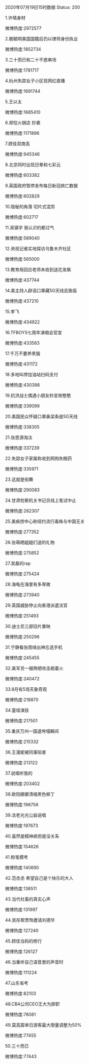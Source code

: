 2020年07月19日15时数据
Status: 200

1.许晴身材

微博热度:2972577

2.鲍毓明美国国籍后仍以律师身份执业

微博热度:1852734

3.三十而已和二十不惑串场

微博热度:1781717

4.杭州失踪女子小区现网红直播

微博热度:1691744

5.王以太

微博热度:1685410

6.郑恺火锅店 抄袭

微博热度:1171896

7.顾佳双商高

微博热度:945346

8.北京同时出现日晕和七彩云

微博热度:603382

9.英国政府暂停发布每日新冠病亡数据

微博热度:602829

10.隐秘的角落 切片式混剪

微博热度:602717

11.吴镇宇 我认识的都过气

微博热度:589040

12.央视记者实地探访乌鲁木齐社区

微博热度:565000

13.教育局回应老师未收到送花发飙

微博热度:437744

14.美主持人辟谣口罩藏5G天线且致癌

微博热度:437210

15.李飞

微博热度:434922

16.TFBOYS七周年演唱会官宣

微博热度:433563

17.千万不要养黑猫

微博热度:431172

18.多地叫停加油站扫码支付

微博热度:430398

19.抗洪战士偶遇小朋友秒变铁憨憨

微博热度:339099

20.美国民众怀疑口罩鼻梁条是5G天线

微博热度:338305

21.张思源淘汰

微博热度:337239

22.失踪女子家属称收到网购失眠药

微博热度:335971

23.这就是街舞

微博热度:290083

24.甘肃检察机关书记员线上笔试中止

微博热度:282307

25.美疾控中心称纽约流行毒株与中国无关

微博热度:277352

26.张萌晒姐姐们送的礼物

微博热度:275852

27.吴磊的rap

微博热度:275424

28.海龟在海里有多卑微

微博热度:273940

29.英国威胁停止向香港派遣法官

微博热度:251493

30.迪士尼三部旧片重映

微博热度:250296

31.宁静看张雨绮出神忘选手机

微博热度:245455

32.美军另一艘两栖攻击舰着火

微博热度:240472

33.8月有5场天象奇观

微博热度:218870

34.童瑶演技

微博热度:217501

35.重庆万州一国道垮塌瞬间

微博热度:215332

36.王漫妮被同事陷害

微博热度:213122

37.说唱听我的

微博热度:203402

38.欧阳娜娜清唱黑色柳丁

微博热度:198756

39.法老光光公益说唱

微博热度:197673

40.虽然是精神病但是没关系

微博热度:154626

41.粉笔模考

微博热度:140690

42.范丞丞 希望自己是个快乐的大人

微博热度:138511

43.当代社畜的真实心声

微博热度:131997

44.吴彤帮贾玲邀请刘德华

微博热度:127240

45.顾佳当妈的修行

微博热度:126127

46.当重听自己语音里的声音时

微博热度:111224

47.山东省考

微博热度:82103

48.CBA公司CEO王大为辞职

微博热度:78081

49.莫高窟单日游客最大限量调整为50%

微博热度:77455

50.三十而已

微博热度:77443


